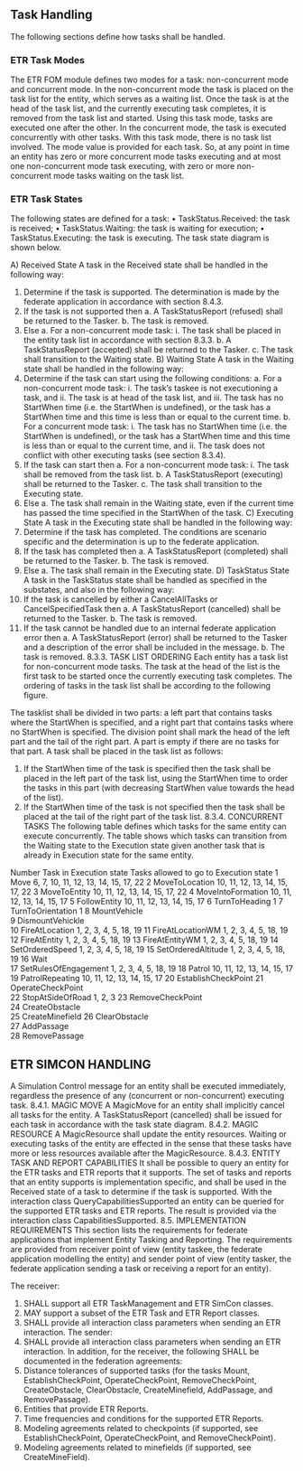 ## Task Handling

The following sections define how tasks shall be handled.

### ETR Task Modes
The ETR FOM module defines two modes for a task: non-concurrent mode and concurrent mode.
In the non-concurrent mode the task is placed on the task list for the entity, which serves as a waiting list. Once the task is at the head of the task list, and the currently executing task completes, it is removed from the task list and started. Using this task mode, tasks are executed one after the other.
In the concurrent mode, the task is executed concurrently with other tasks. With this task mode, there is no task list involved.
The mode value is provided for each task. So, at any point in time an entity has zero or more concurrent mode tasks executing and at most one non-concurrent mode task executing, with zero or more non-concurrent mode tasks waiting on the task list.

### ETR Task States
The following states are defined for a task:
•	TaskStatus.Received: the task is received;
•	TaskStatus.Waiting: the task is waiting for execution;
•	TaskStatus.Executing: the task is executing.
The task state diagram is shown below.
  
A)	Received State
A task in the Received state shall be handled in the following way:
1.	Determine if the task is supported. The determination is made by the federate application in accordance with section 8.4.3.
2.	If the task is not supported then
a.	A TaskStatusReport (refused) shall be returned to the Tasker.
b.	The task is removed.
3.	Else
a.	For a non-concurrent mode task:
i.	The task shall be placed in the entity task list in accordance with section 8.3.3.
b.	A TaskStatusReport (accepted) shall be returned to the Tasker.
c.	The task shall transition to the Waiting state.
B)	Waiting State
A task in the Waiting state shall be handled in the following way:
1.	Determine if the task can start using the following conditions:
a.	For a non-concurrent mode task:
i.	The task’s taskee is not executioning a task, and
ii.	The task is at head of the task list, and
iii.	The task has no StartWhen time (i.e. the StartWhen is undefined), or the task has a StartWhen time and this time is less than or equal to the current time.
b.	For a concurrent mode task:
i.	The task has no StartWhen time (i.e. the StartWhen is undefined), or the task has a StartWhen time and this time is less than or equal to the current time, and
ii.	The task does not conflict with other executing tasks (see section 8.3.4).
2.	If the task can start then
a.	For a non-concurrent mode task:
i.	The task shall be removed from the task list.
b.	A TaskStatusReport (executing) shall be returned to the Tasker.
c.	The task shall transition to the Executing state.
3.	Else
a.	The task shall remain in the Waiting state, even if the current time has passed the time specified in the StartWhen of the task.
C)	Executing State
A task in the Executing state shall be handled in the following way:
1.	Determine if the task has completed. The conditions are scenario specific and the determination is up to the federate application.
2.	If the task has completed then
a.	A TaskStatusReport (completed) shall be returned to the Tasker.
b.	The task is removed.
3.	Else
a.	The task shall remain in the Executing state.
D)	TaskStatus State
A task in the TaskStatus state shall be handled as specified in the substates, and also in the following way:
1.	If the task is cancelled by either a CancelAllTasks or CancelSpecifiedTask then
a.	A TaskStatusReport (cancelled) shall be returned to the Tasker.
b.	The task is removed.
2.	If the task cannot be handled due to an internal federate application error then
a.	A TaskStatusReport (error) shall be returned to the Tasker and a description of the error shall be included in the message.
b.	The task is removed.
8.3.3.	TASK LIST ORDERING
Each entity has a task list for non-concurrent mode tasks. The task at the head of the list is the first task to be started once the currently executing task completes. The ordering of tasks in the task list shall be according to the following figure.

 
The tasklist shall be divided in two parts: a left part that contains tasks where the StartWhen is specified, and a right part that contains tasks where no StartWhen is specified. The division point shall mark the head of the left part and the tail of the right part. A part is empty if there are no tasks for that part.
A task shall be placed in the task list as follows:
1.	If the StartWhen time of the task is specified then the task shall be placed in the left part of the task list, using the StartWhen time to order the tasks in this part (with decreasing StartWhen value towards the head of the list).
2.	If the StartWhen time of the task is not specified then the task shall be placed at the tail of the right part of the task list.
8.3.4.	CONCURRENT TASKS
The following table defines which tasks for the same entity can execute concurrently. The table shows which tasks can transition from the Waiting state to the Execution state given another task that is already in Execution state for the same entity. 

Number	Task in Execution state	Tasks allowed to go to Execution state
1	Move	6, 7, 10, 11, 12, 13, 14, 15, 17, 22
2	MoveToLocation	10, 11, 12, 13, 14, 15, 17, 22
3	MoveToEntity	10, 11, 12, 13, 14, 15, 17, 22
4	MoveIntoFormation	10, 11, 12, 13, 14, 15, 17
5	FollowEntity	10, 11, 12, 13, 14, 15, 17
6	TurnToHeading	1
7	TurnToOrientation	1
8	MountVehicle	
9	DismountVehickle	
10	FireAtLocation	1, 2, 3, 4, 5, 18, 19
11	FireAtLocationWM	1, 2, 3, 4, 5, 18, 19
12	FireAtEntity	1, 2, 3, 4, 5, 18, 19
13	FireAtEntityWM	1, 2, 3, 4, 5, 18, 19
14	SetOrderedSpeed	1, 2, 3, 4, 5, 18, 19
15	SetOrderedAltitude	1, 2, 3, 4, 5, 18, 19
16	Wait	
17	SetRulesOfEngagement	1, 2, 3, 4, 5, 18, 19
18	Patrol	10, 11, 12, 13, 14, 15, 17
19	PatrolRepeating	10, 11, 12, 13, 14, 15, 17
20	EstablishCheckPoint	
21	OperateCheckPoint	
22	StopAtSideOfRoad	1, 2, 3
23	RemoveCheckPoint	
24	CreateObstacle	
25	CreateMinefield	
26	ClearObstacle	
27	AddPassage	
28	RemovePassage	

## ETR SIMCON HANDLING
A Simulation Control message for an entity shall be executed immediately, regardless the presence of any (concurrent or non-concurrent) executing task.
8.4.1.	MAGIC MOVE
A MagicMove for an entity shall implicitly cancel all tasks for the entity. A TaskStatusReport (cancelled) shall be issued for each task in accordance with the task state diagram.
8.4.2.	MAGIC RESOURCE
A MagicResource shall update the entity resources. Waiting or executing tasks of the entity are effected in the sense that these tasks have more or less resources available after the MagicResource.
8.4.3.	ENTITY TASK AND REPORT CAPABILITIES
It shall be possible to query an entity for the ETR tasks and ETR reports that it supports. The set of tasks and reports that an entity supports is implementation specific, and shall be used in the Received state of a task to determine if the task is supported.
With the interaction class QueryCapabilitiesSupported an entity can be queried for the supported ETR tasks and ETR reports. The result is provided via the interaction class CapabilitiesSupported.
8.5.	IMPLEMENTATION REQUIREMENTS
This section lists the requirements for federate applications that implement Entity Tasking and Reporting. The requirements are provided from receiver point of view (entity taskee, the federate application modelling the entity) and sender point of view (entity tasker, the federate application sending a task or receiving a report for an entity).

The receiver:
1.	SHALL support all ETR TaskManagement and ETR SimCon classes.
2.	MAY support a subset of the ETR Task and ETR Report classes.
3.	SHALL provide all interaction class parameters when sending an ETR interaction.
The sender:
4.	SHALL provide all interaction class parameters when sending an ETR interaction.
In addition, for the receiver, the following SHALL be documented in the federation agreements:
5.	Distance tolerances of supported tasks (for the tasks Mount, EstablishCheckPoint, OperateCheckPoint, RemoveCheckPoint, CreateObstacle, ClearObstacle, CreateMinefield, AddPassage, and RemovePassage).
6.	Entities that provide ETR Reports.
7.	Time frequencies and conditions for the supported ETR Reports.
8.	Modeling agreements related to checkpoints (if supported, see EstablishCheckPoint, OperateCheckPoint, and RemoveCheckPoint).
9.	Modeling agreements related to minefields (if supported, see CreateMineField).

